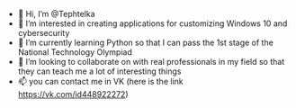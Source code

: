 - 👋 Hi, I’m @Tephtelka
- 👀 I’m interested in creating applications for customizing Windows 10 and cybersecurity
- 🌱 I’m currently learning Python so that I can pass the 1st stage of the National Technology Olympiad
- 💞️ I’m looking to collaborate on with real professionals in my field so that they can teach me a lot of interesting things
- 📫 you can contact me in VK (here is the link https://vk.com/id448922272)
